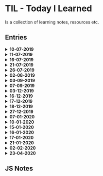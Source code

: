 # TIL - Today I Learned

Is a collection of learning notes, resources etc.

## Entries

<details>
  <summary>
    <strong>10-07-2019<strong>
  </summary>
    <ul>
      <li>talks about callback function in <code>setState()</code></li>
      <li>discover different object methods in <code>Object.keys()</code>,<code>Object.entries()</code>,<code>Object.values()</code></li>
      <li>discover <code>.filter()</code> array method</li>
    </ul>
</details>

<details>
  <summary>
    <strong>11-07-2019<strong>
  </summary>
      <ul>
        <li>general learning</li>
        <li>discover new git command <code>git show <COMMIT_HASH> --name-only</code></li>
      </ul>
</details>

<details>
  <summary>
    <strong>16-07-2019</strong>
  </summary>
  <ul>
    <li>redux learning</li>
    <li>talks about what is redux</li>
    <li>how redux is divided</li>
    <li>what are actions, reducer, selectors</li>
    <li>how to create store, how to connect store to react app</li>
  </ul>
</details>

<details>
  <summary>
    <strong>21-07-2019</strong>
  </summary>
  <ul>
    <li>continue learning about redux</li>
    <li>how to connect redux and react - via <code>connect()</code> method</li>
    <li>
      <ul>
        <li>we know that <code>connect()</code> method takes in 3 params</li>
      </ul>
    </li>
    <li>learn about redux selectors</li>
    <li>learn about function <code>mapStateToProps</code></li>
  </ul>
</details>

<details>
  <summary>
    <strong>26-07-2019</strong>
  </summary>
  <ul>
   <li>continue learning about redux</li>
   <li>general learning - intersection observer, hoisting, block scope</li>
  <li>continue learning about redux</li>
  </ul>
</details>

<details>
  <summary>
    <strong>02-08-2019</strong>
  </summary>
  <ul>
    <li>learn about <code>combineReducers()</code></li>
  </ul>
</details>

<details>
  <summary>
    <strong>03-09-2019</strong>
  </summary>
  <ul>
    <li>learn about basic react hooks</li>
  </ul>
</details>

<details>
  <summary>
    <strong>07-09-2019</strong>
  </summary>
  <ul>
    <li><a href="https://www.youtube.com/watch?v=NjN00cM18Z4" target="_blank" rel="noopener">learn basics of typescript</a></li>
    <li>using Type vs. Iterface</li>
    <li><a href="https://fettblog.eu/typescript-react/components/" target="_blank" rel="noopener">for type use case</a></li>
    <li><a href="https://www.educba.com/typescript-type-vs-interface/" rel="noopener">Difference between TS Type vs. Interface</a></li>
  </ul>
</details>

<details>
  <summary>
    <strong>03-12-2019</strong>
  </summary>
  <ul>
    <li>learned about types in TS</li>
    <li>how to define proper types for react props</li>
    <li>how to define default values for FC in TS</li>
    <li>how to handle types for `onClick` and other methods</li>
    <li>what are angle brackets `<>` in TS</li>
  </ul>
</details>

<details>
  <summary>
    <strong>16-12-2019</strong>
  </summary>
  <ul>
    <li>learned new git command - `git cherry -v`</li>
    <li>different reset methods on git</li>
  </ul>
</details>

<details>
  <summary>
    <strong>17-12-2019</strong>
  </summary>
  <ul>
    <li>learned how to properly define state on class component in TS</li>
    <li>learned how to revert commit or multiple commits, using git stash, short git status output</li>
  </ul>
</details>

<details>
  <summary>
    <strong>18-12-2019</strong>
  </summary>
  <ul>
    <li>Non-null assertion operator - post-fix `!` operator</li>
    <li>Pretty git log graph, one line</li>
    <li>PS creating new file from CLI</li>
  </ul>
</details>

<details>
  <summary>
    <strong>27-12-2019</strong>
  </summary>
  <ul>
    <li>Setup webpack configs</li>
    <li>Babel plugins - what each individual plugin does</li>
  </ul>
</details>

<details>
  <summary>
    <strong>07-01-2020</strong>
  </summary>
  <ul>
    <li>rebasing onto feat-branch</li>
    <li>use <code>git rebase --onto dev</code>, must be checked out on <code>feat-branch</code></li>
  </ul>
</details>

<details>
  <summary>
    <strong>10-01-2020</strong>
  </summary>
  <ul>
    <li><code>git diff --cached</code> for staged diff</li>
  </ul>
</details>

<details>
  <summary>
    <strong>15-01-2020</strong>
  </summary>
  <ul>
    <li><code>git remote -v</code> for listing remotes</li>
    <li><code>git remote set-url origin [REPO_URL.git]</code> for changing remote URL</li>
    <li><code>?</code> - use as optional chaining</li>
    <ul>
      <li>experimental feature, use sparringly</li>
    </ul>
  </ul>
</details>

<details>
  <summary>
    <strong>16-01-2020</strong>
  </summary>
  <ul>
    <li><code>git add -p</code> for interactive add</li>
    <li><code>git rebase -i HEAD~{n}</code> for interactive rebase</li>
    <li>Unix - copy text from one file into another file <code>cat NOTES.md > NOTES-2.md</code></li>
  </ul>
</details>

<details>
  <summary>
    <strong>17-01-2020</strong>
  </summary>
  <ul>
    <li>interactive rebase - <code>git rebase -i</code></li>
    <li>interactive rebase - <code>git rebase -i HEAD~n</code> we can specify which commits, <code>n</code> is number of commits</li>
      <ul>
        <li>interactive rebase we can squash, drop, use, edit etc</li>
      </ul>
    <li>rewrites history</li>
    <li>reflog - is a reference log</li>
      <ul>
        <li>record when the tips of branches where updated</li>
        <li>keeps record for 90 days</li>
      </ul>
    <li><code>git gc</code> - garbage collection</li>
    <li>can compress file revision</li>
    <li><code>git bisect</code> - binary search between 2 commits</li>
  </ul>
</details>

<details>
  <summary>
    <strong>21-01-2020</strong>
  </summary>
  <ul>
    <li>using git clean to remove untracked files</li>
    <li>different commands - for deleting dir, files, ignored files, non ignored files</li>
  </ul>
</details>

<details>
  <summary>
    <strong>02-02-2020</strong>
  </summary>
  <ul>
    <li>basic about cookies</li>
  </ul>
</details>

<details>
  <summary>
    <strong>23-04-2020</strong>
  </summary>
  <ul>
    <li>client storage - cookies, session, local storage</li>
    <li>features of different storages</li>
    <li>talks about flows authetication and authorization</li>
    <li>extra info about cookies</li>
  </ul>
</details>

## JS Notes